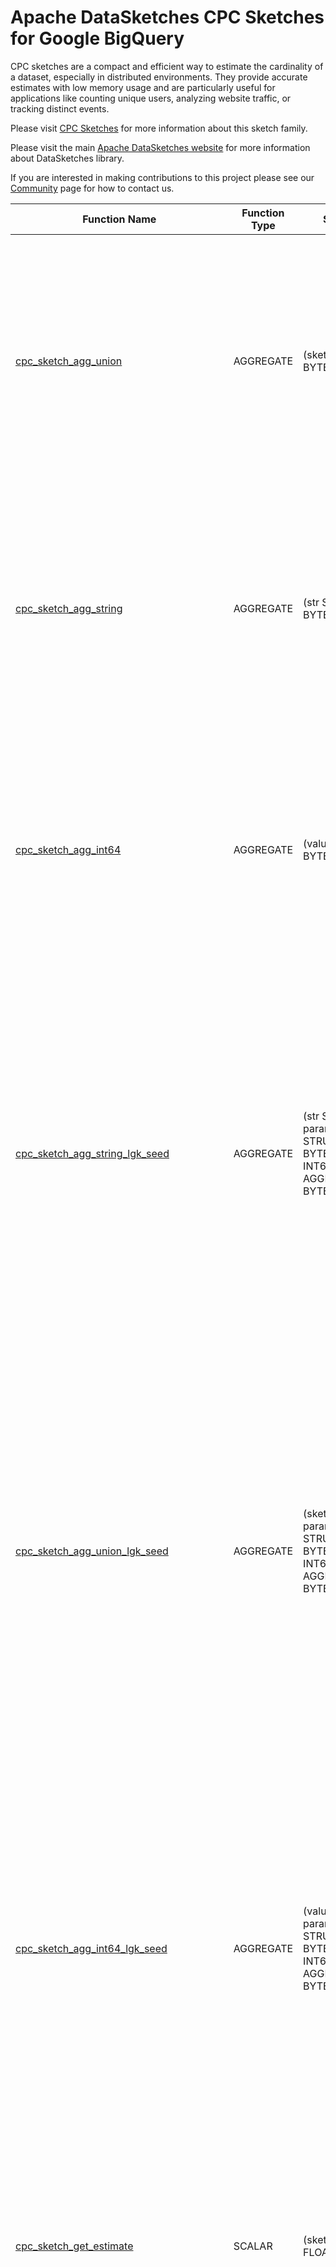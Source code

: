 <!--
    Licensed to the Apache Software Foundation (ASF) under one
    or more contributor license agreements.  See the NOTICE file
    distributed with this work for additional information
    regarding copyright ownership.  The ASF licenses this file
    to you under the Apache License, Version 2.0 (the
    "License"); you may not use this file except in compliance
    with the License.  You may obtain a copy of the License at

      http://www.apache.org/licenses/LICENSE-2.0

    Unless required by applicable law or agreed to in writing,
    software distributed under the License is distributed on an
    "AS IS" BASIS, WITHOUT WARRANTIES OR CONDITIONS OF ANY
    KIND, either express or implied.  See the License for the
    specific language governing permissions and limitations
    under the License.
-->

# Apache DataSketches CPC Sketches for Google BigQuery

CPC sketches are a compact and efficient way to estimate the
cardinality of a dataset, especially in distributed environments. They provide
accurate estimates with low memory usage and are particularly useful for
applications like counting unique users, analyzing website traffic, or tracking
distinct events.

Please visit 
[CPC Sketches](https://datasketches.apache.org/docs/CPC/CpcSketches.html) 
for more information about this sketch family.

Please visit the main 
[Apache DataSketches website](https://datasketches.apache.org) 
for more information about DataSketches library.

If you are interested in making contributions to this project please see our 
[Community](https://datasketches.apache.org/docs/Community/) 
page for how to contact us.

| Function Name | Function Type | Signature | Description |
|---|---|---|---|
| [cpc_sketch_agg_union](../cpc/sqlx/cpc_sketch_agg_union.sqlx) | AGGREGATE | (sketch BYTES) -> BYTES | Creates a sketch that represents the union of the given column of sketches.\<br\>\<br\>Param sketch: the column of sketches. Each as BYTES.\<br\>Defaults: lg\_k = 12, seed = 9001.\<br\>Returns: a Compact, Compressed CPC Sketch, as BYTES. |
| [cpc_sketch_agg_string](../cpc/sqlx/cpc_sketch_agg_string.sqlx) | AGGREGATE | (str STRING) -> BYTES | Creates a sketch that represents the cardinality of the given STRING column.\<br\>\<br\>Param str: the STRING column of identifiers.\<br\>Defaults: lg\_k = 12, seed = 9001.\<br\>Returns: a Compact, Compressed CPC Sketch, as BYTES  |
| [cpc_sketch_agg_int64](../cpc/sqlx/cpc_sketch_agg_int64.sqlx) | AGGREGATE | (value INT64) -> BYTES | Creates a sketch that represents the cardinality of the given INT64 column.\<br\>\<br\>Param value: the INT64 column of identifiers.\<br\>Defaults: lg\_k = 12, seed = 9001.\<br\>Returns: a Compact, Compressed CPC Sketch, as BYTES  |
| [cpc_sketch_agg_string_lgk_seed](../cpc/sqlx/cpc_sketch_agg_string_lgk_seed.sqlx) | AGGREGATE | (str STRING, params STRUCT<lg_k BYTEINT, seed INT64> NOT AGGREGATE) -> BYTES | Creates a sketch that represents the cardinality of the given STRING column.\<br\>\<br\>Param str: the STRING column of identifiers.\<br\>Param lg\_k: the sketch accuracy/size parameter as an integer in the range \[4, 26\].\<br\>Param seed: the seed to be used by the underlying hash function.\<br\>Returns: a Compact, Compressed CPC Sketch, as BYTES  |
| [cpc_sketch_agg_union_lgk_seed](../cpc/sqlx/cpc_sketch_agg_union_lgk_seed.sqlx) | AGGREGATE | (sketch BYTES, params STRUCT<lg_k BYTEINT, seed INT64> NOT AGGREGATE) -> BYTES | Creates a sketch that represents the union of the given column of sketches.\<br\>\<br\>Param sketch: the column of sketches. Each as BYTES.\<br\>Param lg\_k: the sketch accuracy/size parameter as an integer in the range \[4, 26\].\<br\>Param seed: This is used to confirm that the given sketches were configured with the correct seed.\<br\>Returns: a Compact, Compressed CPC Sketch, as BYTES. |
| [cpc_sketch_agg_int64_lgk_seed](../cpc/sqlx/cpc_sketch_agg_int64_lgk_seed.sqlx) | AGGREGATE | (value INT64, params STRUCT<lg_k BYTEINT, seed INT64> NOT AGGREGATE) -> BYTES | Creates a sketch that represents the cardinality of the given INT64 column.\<br\>\<br\>Param value: the INT64 column of identifiers.\<br\>Param lg\_k: the sketch accuracy/size parameter as an integer in the range \[4, 26\].\<br\>Param seed: the seed to be used by the underlying hash function.\<br\>Returns: a Compact, Compressed CPC Sketch, as BYTES  |
| [cpc_sketch_get_estimate](../cpc/sqlx/cpc_sketch_get_estimate.sqlx) | SCALAR | (sketch BYTES) -> FLOAT64 | Gets cardinality estimate and bounds from given sketch.\<br\>\<br\>Param sketch: The given sketch to query as BYTES.\<br\>Defaults: seed = 9001.\<br\>Returns: a FLOAT64 value as the cardinality estimate. |
| [cpc_sketch_to_string](../cpc/sqlx/cpc_sketch_to_string.sqlx) | SCALAR | (sketch BYTES) -> STRING | Returns a summary string that represents the state of the given sketch.\<br\>\<br\>Param sketch the given sketch as BYTES.\<br\>Defaults: seed = 9001.\<br\>Returns: a STRING that represents the state of the given sketch. |
| [cpc_sketch_get_estimate_seed](../cpc/sqlx/cpc_sketch_get_estimate_seed.sqlx) | SCALAR | (sketch BYTES, seed INT64) -> FLOAT64 | Gets cardinality estimate and bounds from given sketch.\<br\>\<br\>Param sketch: The given sketch to query as BYTES.\<br\>Param seed: This is used to confirm that the given sketch was configured with the correct seed.\<br\>Returns: a FLOAT64 value as the cardinality estimate. |
| [cpc_sketch_to_string_seed](../cpc/sqlx/cpc_sketch_to_string_seed.sqlx) | SCALAR | (sketch BYTES, seed INT64) -> STRING | Returns a summary string that represents the state of the given sketch.\<br\>\<br\>Param sketch the given sketch as BYTES.\<br\>Param seed: This is used to confirm that the given sketch was configured with the correct seed.\<br\>Returns: a STRING that represents the state of the given sketch. |
| [cpc_sketch_union](../cpc/sqlx/cpc_sketch_union.sqlx) | SCALAR | (sketchA BYTES, sketchB BYTES) -> BYTES | Computes a sketch that represents the scalar union of the two given sketches.\<br\>\<br\>Param sketchA: the first sketch as BYTES.\<br\>Param sketchB: the second sketch as BYTES.\<br\>Defaults: lg\_k = 12, seed = 9001.\<br\>Returns: a CPC Sketch, as BYTES. |
| [cpc_sketch_get_estimate_and_bounds](../cpc/sqlx/cpc_sketch_get_estimate_and_bounds.sqlx) | SCALAR | (sketch BYTES, num_std_devs BYTEINT) -> STRUCT<estimate FLOAT64, lower_bound FLOAT64, upper_bound FLOAT64> | Gets cardinality estimate and bounds from given sketch.\<br\>  \<br\>Param sketch: The given sketch to query as bytes.\<br\>Param num\_std\_devs: The returned bounds will be based on the statistical confidence interval determined by the given number of standard deviations\<br\>  from the returned estimate. This number may be one of {1,2,3}, where 1 represents 68% confidence, 2 represents 95% confidence and 3 represents 99.7% confidence.\<br\>  For example, if the given num\_std\_devs = 2 and the returned values are {1000, 990, 1010} that means that with 95% confidence, the true value lies within the range \[990, 1010\].\<br\>Defaults: seed = 9001.\<br\>Returns: a STRUCT with 3 FLOAT64 values as {estimate, lower\_bound, upper\_bound}. |
| [cpc_sketch_union_lgk_seed](../cpc/sqlx/cpc_sketch_union_lgk_seed.sqlx) | SCALAR | (sketchA BYTES, sketchB BYTES, lg_k BYTEINT, seed INT64) -> BYTES | Computes a sketch that represents the scalar union of the two given sketches.\<br\>\<br\>Param sketchA: the first sketch as BYTES.\<br\>Param sketchB: the second sketch as BYTES.\<br\>Param lg\_k: the sketch accuracy/size parameter as an integer in the range \[4, 26\].\<br\>Param seed: This is used to confirm that the given sketches were configured with the correct seed.\<br\>Returns: a CPC Sketch, as BYTES. |
| [cpc_sketch_get_estimate_and_bounds_seed](../cpc/sqlx/cpc_sketch_get_estimate_and_bounds_seed.sqlx) | SCALAR | (sketch BYTES, num_std_devs BYTEINT, seed INT64) -> STRUCT<estimate FLOAT64, lower_bound FLOAT64, upper_bound FLOAT64> | Gets cardinality estimate and bounds from given sketch.\<br\>  \<br\>Param sketch: The given sketch to query as bytes.\<br\>Param num\_std\_devs: The returned bounds will be based on the statistical confidence interval determined by the given number of standard deviations\<br\>  from the returned estimate. This number may be one of {1,2,3}, where 1 represents 68% confidence, 2 represents 95% confidence and 3 represents 99.7% confidence.\<br\>  For example, if the given num\_std\_devs = 2 and the returned values are {1000, 990, 1010} that means that with 95% confidence, the true value lies within the range \[990, 1010\].\<br\>Param seed: This is used to confirm that the given sketch was configured with the correct seed.\<br\>Returns: a STRUCT with 3 FLOAT64 values as {estimate, lower\_bound, upper\_bound}. |

**Examples:**

```sql

# using defaults
# expected 5
select `$BQ_DATASET`.cpc_sketch_get_estimate(
  `$BQ_DATASET`.cpc_sketch_union(
    (select `$BQ_DATASET`.cpc_sketch_agg_string(str) from unnest(["a", "b", "c"]) as str),
    (select `$BQ_DATASET`.cpc_sketch_agg_string(str) from unnest(["c", "d", "e"]) as str)
  )
);

# using full signatures
# expected 5
select `$BQ_DATASET`.cpc_sketch_get_estimate_seed(
  `$BQ_DATASET`.cpc_sketch_union_lgk_seed(
    (select `$BQ_DATASET`.cpc_sketch_agg_string_lgk_seed(str, struct<byteint, int64>(10, 111)) from unnest(["a", "b", "c"]) as str),
    (select `$BQ_DATASET`.cpc_sketch_agg_string_lgk_seed(str, struct<byteint, int64>(10, 111)) from unnest(["c", "d", "e"]) as str),
    10,
    111
  ),
  111
);

# using defaults
create or replace table `$BQ_DATASET`.cpc_sketch(sketch bytes);

insert into `$BQ_DATASET`.cpc_sketch
(select `$BQ_DATASET`.cpc_sketch_agg_int64(value) from unnest(GENERATE_ARRAY(1, 10000, 1)) as value);
insert into `$BQ_DATASET`.cpc_sketch
(select `$BQ_DATASET`.cpc_sketch_agg_int64(value) from unnest(GENERATE_ARRAY(100000, 110000, 1)) as value);

select `$BQ_DATASET`.cpc_sketch_to_string(sketch) from `$BQ_DATASET`.cpc_sketch;

# expected about 20000
select `$BQ_DATASET`.cpc_sketch_get_estimate(
  `$BQ_DATASET`.cpc_sketch_agg_union(sketch)
) from `$BQ_DATASET`.cpc_sketch;

select `$BQ_DATASET`.cpc_sketch_get_estimate_and_bounds(
  `$BQ_DATASET`.cpc_sketch_agg_union(sketch),
  3
) from `$BQ_DATASET`.cpc_sketch;

drop table `$BQ_DATASET`.cpc_sketch;

# using full signatures
create or replace table `$BQ_DATASET`.cpc_sketch(sketch bytes);

insert into `$BQ_DATASET`.cpc_sketch
(select `$BQ_DATASET`.cpc_sketch_agg_int64_lgk_seed(value, struct<byteint, int64>(10, 111)) from unnest(GENERATE_ARRAY(1, 10000, 1)) as value);
insert into `$BQ_DATASET`.cpc_sketch
(select `$BQ_DATASET`.cpc_sketch_agg_int64_lgk_seed(value, struct<byteint, int64>(10, 111)) from unnest(GENERATE_ARRAY(100000, 110000, 1)) as value);

select `$BQ_DATASET`.cpc_sketch_to_string_seed(sketch, 111) from `$BQ_DATASET`.cpc_sketch;

# expected about 20000
select `$BQ_DATASET`.cpc_sketch_get_estimate_seed(
  `$BQ_DATASET`.cpc_sketch_agg_union_lgk_seed(sketch, struct<byteint, int64>(10, 111)),
  111
) from `$BQ_DATASET`.cpc_sketch;

select `$BQ_DATASET`.cpc_sketch_get_estimate_and_bounds_seed(
  `$BQ_DATASET`.cpc_sketch_agg_union_lgk_seed(sketch, struct<byteint, int64>(10, 111)),
  3,
  111
) from `$BQ_DATASET`.cpc_sketch;

drop table `$BQ_DATASET`.cpc_sketch;
```
